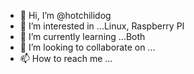 - 👋 Hi, I’m @hotchilidog
- 👀 I’m interested in ...Linux, Raspberry PI
- 🌱 I’m currently learning ...Both
- 💞️ I’m looking to collaborate on ...
- 📫 How to reach me ...

<!---
hotchilidog/hotchilidog is a ✨ special ✨ repository because its `README.md` (this file) appears on your GitHub profile.
You can click the Preview link to take a look at your changes.
--->
